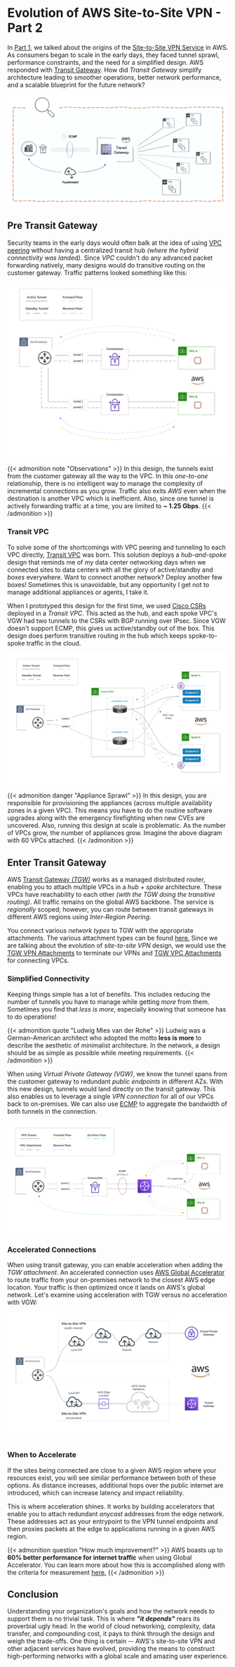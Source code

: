 # Evolution of AWS Site-to-Site VPN - Part 2


In [Part 1](https://wcollins.io/posts/2022/evolution-of-aws-site-to-site-vpn-part-1/), we talked about the origins of the [Site-to-Site VPN Service](https://docs.aws.amazon.com/vpn/latest/s2svpn/VPC_VPN.html) in AWS. As consumers began to scale in the early days, they faced tunnel sprawl, performance constraints, and the need for a simplified design. AWS responded with [Transit Gateway](https://aws.amazon.com/transit-gateway/). How did _Transit Gateway_ simplify architecture leading to smoother operations, better network performance, and a scalable blueprint for the future network?

![Intro](intro.png "Intro")

## Pre Transit Gateway
Security teams in the early days would often balk at the idea of using [VPC peering](https://docs.aws.amazon.com/vpc/latest/peering/what-is-vpc-peering.html) without having a centralized transit hub _(where the hybrid connectivity was landed)_. Since _VPC_ couldn't do any advanced packet forwarding natively, many designs would do transitive routing on the customer gateway. Traffic patterns looked something like this:

![Legacy Transit](legacy-transit.png "Legacy Transit")

{{< admonition note "Observations" >}}
In this design, the tunnels exist from the customer gateway all the way to the VPC. In this _one-to-one_ relationship, there is no intelligent way to manage the complexity of incremental connections as you grow. Traffic also exits _AWS_ even when the destination is another VPC which is inefficient. Also, since one tunnel is actively forwarding traffic at a time, you are limited to **~ 1.25 Gbps**.
{{< /admonition >}}

### Transit VPC
To solve some of the shortcomings with VPC peering and tunneling to each VPC directly, [Transit VPC](https://docs.aws.amazon.com/whitepapers/latest/aws-vpc-connectivity-options/transit-vpc-option.html) was born. This solution deploys a _hub-and-spoke_ design that reminds me of my data center networking days when we connected sites to data centers with all the glory of active/standby and _boxes_ everywhere. Want to connect another network? Deploy another few boxes! Sometimes this is unavoidable, but any opportunity I get not to manage additional appliances or agents, I take it.

When I prototyped this design for the first time, we used [Cisco CSRs](https://aws.amazon.com/marketplace/pp/prodview-b75wijpubtr3k) deployed in a _Transit VPC_. This acted as the hub, and each spoke VPC's VGW had two tunnels to the CSRs with BGP running over IPsec. Since VGW doesn't support ECMP, this gives us active/standby out of the box. This design does perform transitive routing in the hub which keeps spoke-to-spoke traffic in the cloud.

![Transit VPC](transit-vpc.png "Transit VPC")

{{< admonition danger "Appliance Sprawl" >}}
In this design, you are responsible for provisioning the appliances (across multiple availability zones in a given VPC). This means you have to do the routine software upgrades along with the emergency firefighting when new CVEs are uncovered. Also, running this design at scale is problematic. As the number of VPCs grow, the number of appliances grow. Imagine the above diagram with 60 VPCs attached.
{{< /admonition >}}

## Enter Transit Gateway
AWS [Transit Gateway _(TGW)_](https://docs.aws.amazon.com/vpc/latest/tgw/what-is-transit-gateway.html) works as a managed distributed router, enabling you to attach multiple VPCs in a _hub + spoke_ architecture. These VPCs have reachability to each other _(with the TGW doing the transitive routing)_. All traffic remains on the global AWS backbone. The service is _regionally_ scoped; however, you can route between transit gateways in different AWS regions using _Inter-Region Peering_.

You connect various _network types_ to TGW with the appropriate attachments. The various attachment types can be found [here.](https://docs.aws.amazon.com/vpc/latest/tgw/what-is-transit-gateway.html) Since we are talking about the evolution of _site-to-site VPN_ design, we would use the [TGW VPN Attachments](https://docs.aws.amazon.com/vpc/latest/tgw/tgw-vpn-attachments.html) to terminate our VPNs and [TGW VPC Attachments](https://docs.aws.amazon.com/vpc/latest/tgw/tgw-vpc-attachments.html) for connecting VPCs.

### Simplified Connectivity
Keeping things simple has a lot of benefits. This includes reducing the number of tunnels you have to manage while getting _more_ from them. Sometimes you find that _less is more_, especially knowing that someone has to do operations!

{{< admonition quote "Ludwig Mies van der Rohe" >}}
Ludwig was a German-American architect who adopted the motto **less is more** to describe the aesthetic of minimalist architecture. In the network, a design should be as simple as possible while meeting requirements.
{{< /admonition >}}

When using _Virtual Private Gateway (VGW)_, we know the tunnel spans from the customer gateway to redundant _public endpoints_ in different AZs. With this new design, tunnels would land directly on the transit gateway. This also enables us to leverage a single _VPN connection_ for all of our VPCs back to on-premises. We can also use [ECMP](https://en.wikipedia.org/wiki/Equal-cost_multi-path_routing) to aggregate the bandwidth of both tunnels in the connection.

![TGW Transit](tgw-transit.png "Transit Gateway")

### Accelerated Connections
When using transit gateway, you can enable acceleration when adding the _TGW attachment_. An accelerated connection uses [AWS Global Accelerator](https://aws.amazon.com/global-accelerator/) to route traffic from your on-premises network to the closest AWS edge location. Your traffic is then optimized once it lands on AWS's global network. Let's examine using acceleration with TGW versus no acceleration with VGW:

![Accelerated VPN](accelerated-vpn.png "Accelerated VPN")

### When to Accelerate
If the sites being connected are close to a given AWS region where your resources exist, you will see similar performance between both of these options. As distance increases, additional hops over the public internet are introduced, which can increase latency and impact reliability.

This is where acceleration shines. It works by building accelerators that enable you to attach redundant _anycast_ addresses from the edge network. These addresses act as your entrypoint to the VPN tunnel endpoints and then proxies packets at the edge to applications running in a given AWS region.

{{< admonition question "How much improvement?" >}}
AWS boasts up to **60% better performance for internet traffic** when using Global Accelerator. You can learn more about how this is accomplished along with the criteria for measurement [here.](https://aws.amazon.com/blogs/networking-and-content-delivery/achieve-up-to-60-better-performance-for-internet-traffic-with-aws-global-accelerator/) 
{{< /admonition >}}

## Conclusion
Understanding your organization's goals and how the network needs to support them is no trivial task. This is where **_"it depends"_** rears its proverbial ugly head. In the world of cloud networking, complexity, data transfer, and compounding cost, it pays to think through the design and weigh the trade-offs. One thing is certain -- AWS's site-to-site VPN and other adjacent services have evolved, providing the means to construct high-performing networks with a global scale and amazing user experience.
